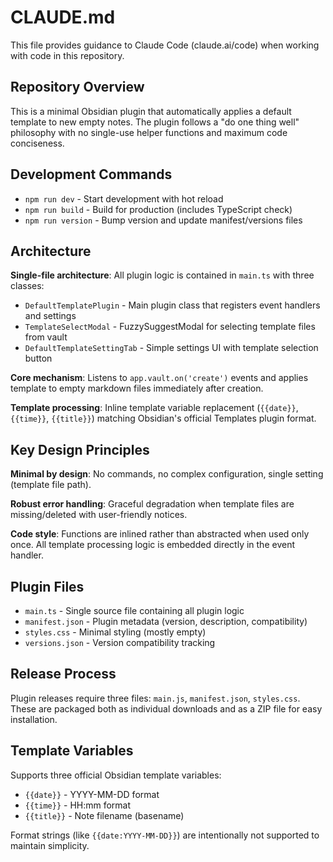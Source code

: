 # CLAUDE.md

This file provides guidance to Claude Code (claude.ai/code) when working with code in this repository.

## Repository Overview

This is a minimal Obsidian plugin that automatically applies a default template to new empty notes. The plugin follows a "do one thing well" philosophy with no single-use helper functions and maximum code conciseness.

## Development Commands

- `npm run dev` - Start development with hot reload
- `npm run build` - Build for production (includes TypeScript check)
- `npm run version` - Bump version and update manifest/versions files

## Architecture

**Single-file architecture**: All plugin logic is contained in `main.ts` with three classes:

- `DefaultTemplatePlugin` - Main plugin class that registers event handlers and settings
- `TemplateSelectModal` - FuzzySuggestModal for selecting template files from vault
- `DefaultTemplateSettingTab` - Simple settings UI with template selection button

**Core mechanism**: Listens to `app.vault.on('create')` events and applies template to empty markdown files immediately after creation.

**Template processing**: Inline template variable replacement (`{{date}}`, `{{time}}`, `{{title}}`) matching Obsidian's official Templates plugin format.

## Key Design Principles

**Minimal by design**: No commands, no complex configuration, single setting (template file path).

**Robust error handling**: Graceful degradation when template files are missing/deleted with user-friendly notices.

**Code style**: Functions are inlined rather than abstracted when used only once. All template processing logic is embedded directly in the event handler.

## Plugin Files

- `main.ts` - Single source file containing all plugin logic
- `manifest.json` - Plugin metadata (version, description, compatibility)
- `styles.css` - Minimal styling (mostly empty)
- `versions.json` - Version compatibility tracking

## Release Process

Plugin releases require three files: `main.js`, `manifest.json`, `styles.css`. These are packaged both as individual downloads and as a ZIP file for easy installation.

## Template Variables

Supports three official Obsidian template variables:
- `{{date}}` - YYYY-MM-DD format
- `{{time}}` - HH:mm format  
- `{{title}}` - Note filename (basename)

Format strings (like `{{date:YYYY-MM-DD}}`) are intentionally not supported to maintain simplicity.